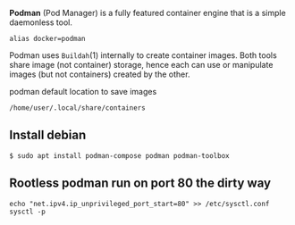 **Podman**  (Pod Manager) is a fully featured container engine that is a simple daemonless tool.
```
alias docker=podman
```

Podman uses `Buildah`(1) internally to create container images. 
Both tools share image (not container) storage, hence each can use or manipulate images (but not containers) created by the other.


podman default location to save images
```
/home/user/.local/share/containers
```

## Install debian
```
$ sudo apt install podman-compose podman podman-toolbox
```

## Rootless podman run on port 80 the dirty way

```
echo "net.ipv4.ip_unprivileged_port_start=80" >> /etc/sysctl.conf
sysctl -p
```
